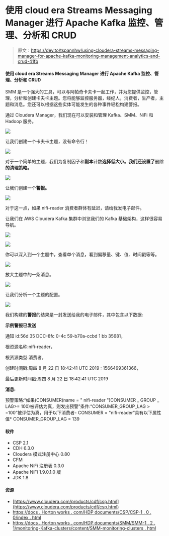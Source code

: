 # 使用 cloud era Streams Messaging Manager 进行 Apache Kafka 监控、管理、分析和 CRUD

> 原文：<https://dev.to/tspannhw/using-cloudera-streams-messaging-manager-for-apache-kafka-monitoring-management-analytics-and-crud-41fb>

#### 使用 cloud era Streams Messaging Manager 进行 Apache Kafka 监控、管理、分析和 CRUD

SMM 是一个强大的工具，可以与阿帕奇卡夫卡一起工作，并为您提供监控，管理，分析和创建卡夫卡主题。您将能够监控服务器，经纪人，消费者，生产者，主题和消息。您还可以根据这些实体可能发生的各种事件轻松构建警报。

通过 Cloudera Manager，我们现在可以安装和管理 Kafka、SMM、NiFi 和 Hadoop 服务。

[![](img/7cfa3acf2eb0d0ba2bf4204f0b454f34.png)](https://1.bp.blogspot.com/-SFyNviPo3lI/XV7tjwZ7OFI/AAAAAAAAYGI/2c0K4MqA1KQQ1intN5Dwl0dtnEjhF3kIwCLcBGAs/s1600/cemCM63Services.png)

让我们创建一个卡夫卡主题，没有命令行！

[![](img/8fd043ae63e7f59f536df20d57acf435.png)](https://1.bp.blogspot.com/-ae9ZHnlJ5qs/XV7tj-buhqI/AAAAAAAAYGE/uBvzBdqSFQo_F_jUos92cT2CVgAcPvsKACLcBGAs/s1600/addTopicHigh.png)

对于一个简单的主题，我们为复制因子和**副本**计数**选择低大小。我们还设置了**删除**的清理策略。**

[![](img/bd6bccb43c90528c938046a6895cddd3.png)](https://1.bp.blogspot.com/-0pQz-U08-sA/XV7tjyAPIrI/AAAAAAAAYGA/CEZkStnbiaQ2vpRcz0CdBm8gEiNthwkZwCLcBGAs/s1600/smmAddTopic.png)

让我们创建一个**警报。**

[![](img/1b1b3ddefc02a99b8988a6bd63c60974.png)](https://1.bp.blogspot.com/-kqVY7Og1VtQ/XV7tkkjSxLI/AAAAAAAAYGM/e8rbMSPOknE3JVvTok5f6ywGqmNuWKVNwCLcBGAs/s1600/smmAlertPolicy.png)

对于这一点，如果 nifi-reader 消费者群体有延迟，请给我发电子邮件。

让我们在 AWS Cloudera Kafka 集群中浏览我们的 Kafka 基础架构，这样很容易导航。

[![](img/f1ee52a5e5d6c0aa08d85dbd820c8499.png)](https://1.bp.blogspot.com/-kJ3SvunVEIo/XV7tlp5KMrI/AAAAAAAAYGU/6wP_9bomEt4TN4eOCS3VRi3ZGhBoEGyOgCLcBGAs/s1600/smmMetrics.png)

[![](img/e91536fddc04fe019fd3f1f5f75e66c6.png)](https://1.bp.blogspot.com/-JHRF3B76yhE/XV7tmiiPgPI/AAAAAAAAYGc/gIDdlLIT-QcejxXnjJdBKznk3FOp9QjuACLcBGAs/s1600/smmTopicsMetrics.png)

你可以深入到一个主题中，查看单个消息，看到偏移量、键、值、时间戳等等。

[![](img/ac8cff0b7395515c05ec828eb604f42e.png)](https://1.bp.blogspot.com/-4tpKFAErs0k/XV7tlP_vrMI/AAAAAAAAYGQ/NRfPfTwS_b44KxEda401RspHNvHCfSU8wCLcBGAs/s1600/smmDataExplorer.png)

放大主题中的一条消息。

[![](img/3ca04bfc169e82eb74a59fc4f4577e40.png)](https://1.bp.blogspot.com/-Ia0aa-Vj1xs/XV7tnGMHPYI/AAAAAAAAYGg/BzYpUZ0vfZkTk5u7ab4vn1VCUBYLKG9qACLcBGAs/s1600/smmmessageDetails.png)

让我们分析一个主题的配置。

[![](img/f4e6de732b9094d6c6c1d589f7793766.png)](https://1.bp.blogspot.com/-MQzwNvGCWVU/XV7tmMZLDxI/AAAAAAAAYGY/oRA_AE5QOzE-zkUKnFd9bfDamJwoXP4VQCLcBGAs/s1600/smmTopicDetails.png)

我们构建的**警报**的结果是一封发送给我的电子邮件，其中包含以下数据:

**示例警报已发送**

通知 id:56d 35 DCC-8fc 0-4c 59-b70a-ccbd 1 bb 35681，

根资源名称:nifi-reader，

根资源类型:消费者，

创建时间戳:周四 8 月 22 日 18:42:41 UTC 2019 : 1566499361366，

最后更新时间戳:周四 8 月 22 日 18:42:41 UTC 2019

**消息:**

预警策略:“如果(CONSUMER(name = " nifi-reader ")CONSUMER _ GROUP _ LAG>= 100)被评估为真，则发出预警”条件:“CONSUMER_GROUP_LAG > =100”被评估为真，用于以下消费者- CONSUMER = "nifi-reader”具有以下属性值* CONSUMER_GROUP_LAG = 139

#### 软件

*   CSP 2.1
*   CDH 6.3.0
*   Cloudera 模式注册中心 0.80
*   CFM
*   Apache NiFi 注册表 0.3.0
*   Apache NiFi 1.9.0.1.0 版
*   JDK 1.8

#### **资源**

*   [https://www.cloudera.com/products/cdf/csp.html](https://www.cloudera.com/products/cdf/csp.html)
*   [https://docs . Horton works . com/HDP documents/CSP/CSP-1 . 0 . 0/index . html](https://docs.hortonworks.com/HDPDocuments/CSP/CSP-1.0.0/index.html)
*   [https://docs . Horton works . com/HDP documents/SMM/SMM-1 . 2 . 1/monitoring-Kafka-clusters/content/SMM-monitoring-clusters . html](https://docs.hortonworks.com/HDPDocuments/SMM/SMM-1.2.1/monitoring-kafka-clusters/content/smm-monitoring-clusters.html)